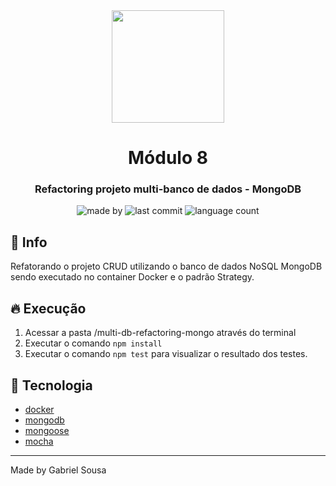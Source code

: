 <div align="center">   
   <img src="https://cdn4.iconfinder.com/data/icons/logos-and-brands/512/233_Node_Js_logo-256.png" width="180px">   
   <h1>Módulo 8</h1>
</div>

<h3 align="center">
  Refactoring projeto multi-banco de dados - MongoDB
</h3>

<p align="center">
  <img alt="made by" src="https://img.shields.io/badge/made%20by-Gabriel%20Sousa-539E43?style=flat-square">

  <img alt="last commit" src="https://img.shields.io/github/last-commit/gabrielbudke/imersao-desenvolvimento-api?color=539E43&style=flat-square">

  <img alt="language count" src="https://img.shields.io/github/languages/count/gabrielbudke/imersao-desenvolvimento-api?color=539E43&style=flat-square">
</p>

## :pushpin: Info
Refatorando o projeto CRUD utilizando o banco de dados NoSQL MongoDB sendo executado no container Docker e o padrão Strategy.

## :fire: Execução
1. Acessar a pasta /multi-db-refactoring-mongo através do terminal
2. Executar o comando ```npm install```
3. Executar o comando ```npm test``` para visualizar o resultado dos testes.

## :rocket: Tecnologia
- [docker](https://hub.docker.com/_/mongo)
- [mongodb](https://www.mongodb.com/home)
- [mongoose](https://mongoosejs.com/)
- [mocha](https://mochajs.org/)

---
Made by Gabriel Sousa